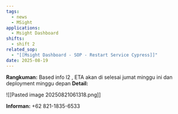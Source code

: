 ```yaml
---
tags:
  - news
  - MSight
applications:
  - Msight Dashboard
shifts:
  - shift 2
related_sop:
  - "[[Msight Dashboard - SOP - Restart Service Cypress]]"
date: 2025-08-19
---
```

**Rangkuman:**  Based info l2 , ETA akan di selesai jumat minggu ini dan deployment minggu depan
**Detail:** 

![[Pasted image 20250821061318.png]]

**Informan:** +62 821-1835-6533